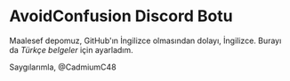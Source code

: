# AvoidConfusion Discord Botu

Maalesef depomuz, GitHub'ın İngilizce olmasından dolayı, İngilizce. Burayı da _Türkçe belgeler_ için ayarladım.

Saygılarımla, @CadmiumC48

